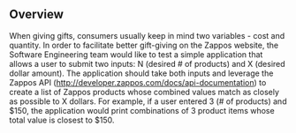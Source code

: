 ## Overview 
When giving gifts, consumers usually keep in mind two variables - cost and quantity. In order to facilitate better gift-giving on the Zappos website, the Software Engineering team would like to test a simple application that allows a user to submit two inputs: N (desired # of products) and X (desired dollar amount). The application should take both inputs and leverage the Zappos API (http://developer.zappos.com/docs/api-documentation) to create a list of Zappos products whose combined values match as closely as possible to X dollars. For example, if a user entered 3 (# of products) and $150, the application would print combinations of 3 product items whose total value is closest to $150.
